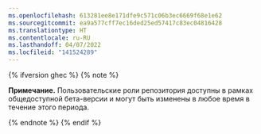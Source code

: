 ```yaml
---
ms.openlocfilehash: 613281ee8e171dfe9c571c06b3ec6669f68e1e62
ms.sourcegitcommit: ea9a577cff7ec16ded25ed57417c83ec04816428
ms.translationtype: HT
ms.contentlocale: ru-RU
ms.lasthandoff: 04/07/2022
ms.locfileid: "141524289"
---
```

{% ifversion ghec %} {% note %}

**Примечание.** Пользовательские роли репозитория доступны в рамках общедоступной бета-версии и могут быть изменены в любое время в течение этого периода.

{% endnote %} {% endif %}
